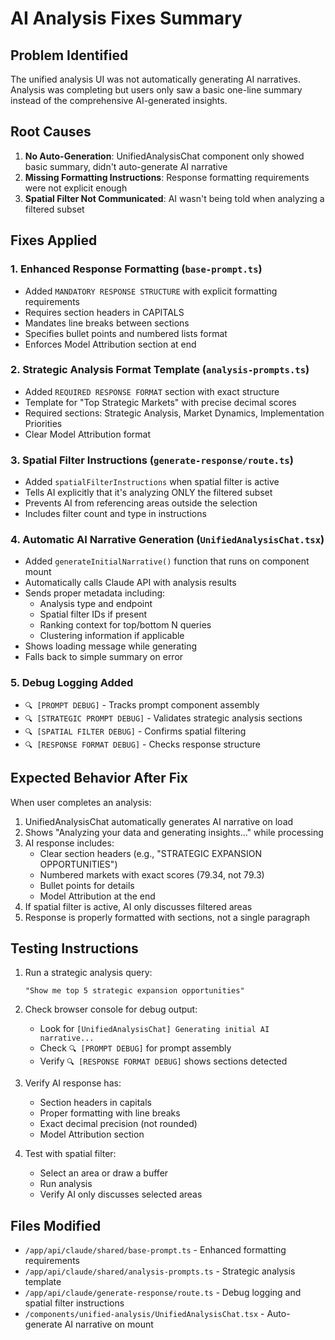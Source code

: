 # AI Analysis Fixes Summary

## Problem Identified
The unified analysis UI was not automatically generating AI narratives. Analysis was completing but users only saw a basic one-line summary instead of the comprehensive AI-generated insights.

## Root Causes
1. **No Auto-Generation**: UnifiedAnalysisChat component only showed basic summary, didn't auto-generate AI narrative
2. **Missing Formatting Instructions**: Response formatting requirements were not explicit enough
3. **Spatial Filter Not Communicated**: AI wasn't being told when analyzing a filtered subset

## Fixes Applied

### 1. Enhanced Response Formatting (`base-prompt.ts`)
- Added `MANDATORY RESPONSE STRUCTURE` with explicit formatting requirements
- Requires section headers in CAPITALS
- Mandates line breaks between sections
- Specifies bullet points and numbered lists format
- Enforces Model Attribution section at end

### 2. Strategic Analysis Format Template (`analysis-prompts.ts`)
- Added `REQUIRED RESPONSE FORMAT` section with exact structure
- Template for "Top Strategic Markets" with precise decimal scores
- Required sections: Strategic Analysis, Market Dynamics, Implementation Priorities
- Clear Model Attribution format

### 3. Spatial Filter Instructions (`generate-response/route.ts`)
- Added `spatialFilterInstructions` when spatial filter is active
- Tells AI explicitly that it's analyzing ONLY the filtered subset
- Prevents AI from referencing areas outside the selection
- Includes filter count and type in instructions

### 4. Automatic AI Narrative Generation (`UnifiedAnalysisChat.tsx`)
- Added `generateInitialNarrative()` function that runs on component mount
- Automatically calls Claude API with analysis results
- Sends proper metadata including:
  - Analysis type and endpoint
  - Spatial filter IDs if present
  - Ranking context for top/bottom N queries
  - Clustering information if applicable
- Shows loading message while generating
- Falls back to simple summary on error

### 5. Debug Logging Added
- `🔍 [PROMPT DEBUG]` - Tracks prompt component assembly
- `🔍 [STRATEGIC PROMPT DEBUG]` - Validates strategic analysis sections
- `🔍 [SPATIAL FILTER DEBUG]` - Confirms spatial filtering
- `🔍 [RESPONSE FORMAT DEBUG]` - Checks response structure

## Expected Behavior After Fix

When user completes an analysis:
1. UnifiedAnalysisChat automatically generates AI narrative on load
2. Shows "Analyzing your data and generating insights..." while processing
3. AI response includes:
   - Clear section headers (e.g., "STRATEGIC EXPANSION OPPORTUNITIES")
   - Numbered markets with exact scores (79.34, not 79.3)
   - Bullet points for details
   - Model Attribution at the end
4. If spatial filter is active, AI only discusses filtered areas
5. Response is properly formatted with sections, not a single paragraph

## Testing Instructions

1. Run a strategic analysis query:
   ```
   "Show me top 5 strategic expansion opportunities"
   ```

2. Check browser console for debug output:
   - Look for `[UnifiedAnalysisChat] Generating initial AI narrative...`
   - Check `🔍 [PROMPT DEBUG]` for prompt assembly
   - Verify `🔍 [RESPONSE FORMAT DEBUG]` shows sections detected

3. Verify AI response has:
   - Section headers in capitals
   - Proper formatting with line breaks
   - Exact decimal precision (not rounded)
   - Model Attribution section

4. Test with spatial filter:
   - Select an area or draw a buffer
   - Run analysis
   - Verify AI only discusses selected areas

## Files Modified
- `/app/api/claude/shared/base-prompt.ts` - Enhanced formatting requirements
- `/app/api/claude/shared/analysis-prompts.ts` - Strategic analysis template
- `/app/api/claude/generate-response/route.ts` - Debug logging and spatial filter instructions
- `/components/unified-analysis/UnifiedAnalysisChat.tsx` - Auto-generate AI narrative on mount
